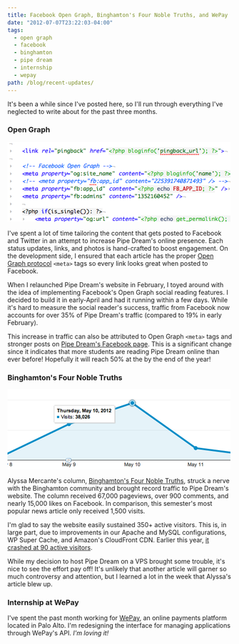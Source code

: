 ```yaml
---
title: Facebook Open Graph, Binghamton's Four Noble Truths, and WePay
date: "2012-07-07T23:22:03-04:00"
tags:
  - open graph
  - facebook
  - binghamton
  - pipe dream
  - internship
  - wepay
path: /blog/recent-updates/
---
```


It's been a while since I've posted here, so I'll run through everything I've neglected to write about for the past three months.

### Open Graph

![Screenshot of the Pipe Dream Open Graph code](./pipe-dream-open-graph-code.png)

I've spent a lot of time tailoring the content that gets posted to Facebook and Twitter in an attempt to increase Pipe Dream's online presence. Each status updates, links, and photos is hand-crafted to boost engagement. On the development side, I ensured that each article has the proper [Open Graph protocol](http://ogp.me/) `<meta>` tags so every link looks great when posted to Facebook.

When I relaunched Pipe Dream's website in February, I toyed around with the idea of implementing Facebook's Open Graph social reading features. I decided to build it in early-April and had it running within a few days. While it's hard to measure the social reader's success, traffic from Facebook now accounts for over 35% of Pipe Dream's traffic (compared to 19% in early February).

This increase in traffic can also be attributed to Open Graph `<meta>` tags and stronger posts on [Pipe Dream's Facebook page](https://www.facebook.com/BUPipeDream). This is a significant change since it indicates that more students are reading Pipe Dream online than ever before! Hopefully it will reach 50% at the by the end of the year!

### Binghamton's Four Noble Truths

![Traffic from the Four Noble Truths post](./four-noble-truths-of-binghamton.png)

Alyssa Mercante's column, [Binghamton's Four Noble Truths](http://www.bupipedream.com/opinion/10245/binghamtons-noble-truths-lived/), struck a nerve with the Binghamton community and brought record traffic to Pipe Dream's website. The column received 67,000 pageviews, over 900 comments, and nearly 15,000 likes on Facebook. In comparison, this semester's most popular news article only received 1,500 visits.

I'm glad to say the website easily sustained 350+ active visitors. This is, in large part, due to improvements in our Apache and MySQL configurations, WP Super Cache, and Amazon's CloudFront CDN. Earlier this year, [it crashed at 90 active visitors](/blog/spring-fling-concert-announcement-takes-down-the-pipe/).

While my decision to host Pipe Dream on a VPS brought some trouble, it's nice to see the effort pay off! It's unlikely that another article will garner so much controversy and attention, but I learned a lot in the week that Alyssa's article blew up.

### Internship at WePay

I've spent the past month working for [WePay](http://wepay.com), an online payments platform located in Palo Alto. I'm redesigning the interface for managing applications through WePay's API. _I'm loving it!_
